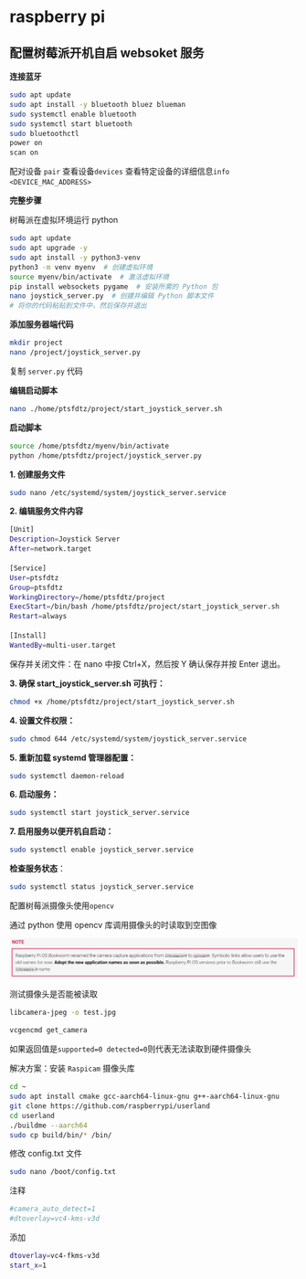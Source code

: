 # raspberry pi

## 配置树莓派开机自启 websoket 服务

**连接蓝牙**

```sh
sudo apt update
sudo apt install -y bluetooth bluez blueman
sudo systemctl enable bluetooth
sudo systemctl start bluetooth
sudo bluetoothctl
power on
scan on
```

配对设备 `pair`
查看设备`devices`
查看特定设备的详细信息`info <DEVICE_MAC_ADDRESS>`

**完整步骤**

树莓派在虚拟环境运行 python

```sh
sudo apt update
sudo apt upgrade -y
sudo apt install -y python3-venv
python3 -m venv myenv  # 创建虚拟环境
source myenv/bin/activate  # 激活虚拟环境
pip install websockets pygame  # 安装所需的 Python 包
nano joystick_server.py  # 创建并编辑 Python 脚本文件
# 将你的代码粘贴到文件中，然后保存并退出
```

**添加服务器端代码**

```sh
mkdir project
nano /project/joystick_server.py
```

复制 `server.py` 代码

**编辑启动脚本**

```sh
nano ./home/ptsfdtz/project/start_joystick_server.sh
```

**启动脚本**

```sh
source /home/ptsfdtz/myenv/bin/activate
python /home/ptsfdtz/project/joystick_server.py
```

**1. 创建服务文件**

```sh
sudo nano /etc/systemd/system/joystick_server.service
```

**2. 编辑服务文件内容**

```sh
[Unit]
Description=Joystick Server
After=network.target

[Service]
User=ptsfdtz
Group=ptsfdtz
WorkingDirectory=/home/ptsfdtz/project
ExecStart=/bin/bash /home/ptsfdtz/project/start_joystick_server.sh
Restart=always

[Install]
WantedBy=multi-user.target
```

保存并关闭文件：在 nano 中按 Ctrl+X，然后按 Y 确认保存并按 Enter 退出。

**3. 确保 start_joystick_server.sh 可执行：**

```sh
chmod +x /home/ptsfdtz/project/start_joystick_server.sh
```

**4. 设置文件权限：**

```sh
sudo chmod 644 /etc/systemd/system/joystick_server.service
```

**5. 重新加载 systemd 管理器配置：**

```sh
sudo systemctl daemon-reload
```

**6. 启动服务：**

```sh
sudo systemctl start joystick_server.service
```

**7. 启用服务以便开机自启动：**

```sh
sudo systemctl enable joystick_server.service
```

**检查服务状态**：

```sh
sudo systemctl status joystick_server.service
```

配置树莓派摄像头使用`opencv`

通过 python 使用 opencv 库调用摄像头的时读取到空图像

![rpicam-apps](image/README/rpicam-apps.png)

测试摄像头是否能被读取

```sh
libcamera-jpeg -o test.jpg
```

```sh
vcgencmd get_camera
```

如果返回值是`supported=0 detected=0`则代表无法读取到硬件摄像头

解决方案：安装 `Raspicam` 摄像头库

```sh
cd ~
sudo apt install cmake gcc-aarch64-linux-gnu g++-aarch64-linux-gnu
git clone https://github.com/raspberrypi/userland
cd userland
./buildme --aarch64
sudo cp build/bin/* /bin/
```

修改 config.txt 文件

```sh
sudo nano /boot/config.txt
```

注释

```sh
#camera_auto_detect=1
#dtoverlay=vc4-kms-v3d
```

添加

```sh
dtoverlay=vc4-fkms-v3d
start_x=1
```
